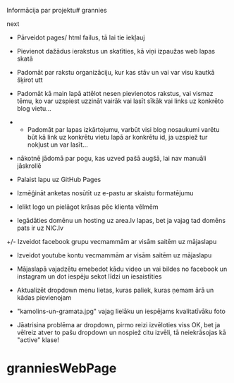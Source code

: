 Informācija par projektu# grannies

next

+ Pārveidot pages/ html failus, tā lai tie iekļauj
    <!-- HEADER -->
     <div id="header"></div>

     <!-- FOOTER -->
     <div id="footer"></div>

+ Pievienot dažādus ierakstus un skatīties, kā viņi izpaužas web lapas skatā

- Padomāt par rakstu organizāciju, kur kas stāv un vai var visu kautkā šķirot utt

- Padomāt kā main lapā attēlot nesen pievienotos rakstus, vai vismaz tēmu, ko var uzspiest uzzināt vairāk vai lasīt sīkāk vai links uz konkrēto blog vietu...

+ - Padomāt par lapas izkārtojumu, varbūt visi blog nosaukumi varētu būt kā link uz konkrētu vietu lapā ar konkrētu id,  ja uzspiež tur nokļust un var lasīt...

* nākotnē jādomā par pogu, kas uzved pašā augšā, lai nav manuāli jāskrollē

+ Palaist lapu uz GitHub Pages

+ Izmēģināt anketas nosūtīt uz e-pastu ar skaistu formatējumu

+ Ielikt logo un pielāgot krāsas pēc klienta vēlmēm

+ Iegādāties domēnu un hosting uz area.lv lapas, bet ja vajag tad domēns pats ir uz NIC.lv

+/- Izveidot facebook grupu vecmammām ar visām saitēm uz mājaslapu

- Izveidot youtube kontu vecmammām ar visām saitēm uz mājaslapu

- Mājaslapā vajadzētu emebedot kādu video un vai bildes no facebook un instagram un dot iespēju sekot līdzi un iesaistīties

+ Aktualizēt dropdown menu lietas, kuras paliek, kuras ņemam ārā un kādas pievienojam

+ "kamolins-un-gramata.jpg" vajag lielāku un iespējams kvalitatīvāku foto

+ Jāatrisina problēma ar dropdown, pirmo reizi izvēloties viss OK, bet ja vēlreiz atver to pašu dropdown un nospiež citu izvēli, tā neiekrāsojas kā "active" klase!



# granniesWebPage
